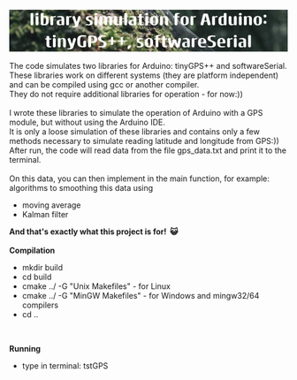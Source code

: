 ![alt text](image.png)

The code simulates two libraries for Arduino: tinyGPS++ and softwareSerial.<br />
These libraries work on different systems (they are platform independent) and can be compiled using gcc or another compiler.<br />
They do not require additional libraries for operation - for now:))<br /><br />
I wrote these libraries to simulate the operation of Arduino with a GPS module, but without using the Arduino IDE.<br />
It is only a loose simulation of these libraries and contains only a few methods necessary to simulate reading latitude and longitude from GPS:))<br />
After run, the code will read data from the file gps_data.txt and print it to the terminal.<br /><br />
On this data, you can then implement in the main function, for example: algorithms to smoothing this data using <br />
- moving average<br />
- Kalman filter<br />

**And that's exactly what this project is for!$`~~`$😺**
<br /><br />
**Compilation**
<br />
- mkdir build
- cd build
- cmake ../ -G "Unix Makefiles" - for Linux
- cmake ../ -G "MinGW Makefiles" - for Windows and mingw32/64 compilers
- cd ..
<br />

**Running**
- type in terminal: tstGPS
<br />

